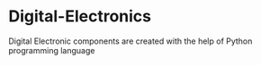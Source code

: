 # Digital-Electronics
Digital Electronic components are created with the help of Python programming language
